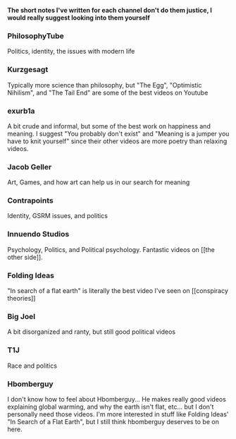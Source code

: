 **The short notes I've written for each channel don't do them justice, I would really suggest looking into them yourself**

### PhilosophyTube

Politics, identity, the issues with modern life

### Kurzgesagt

Typically more science than philosophy, but "The Egg", "Optimistic Nihilism", and "The Tail End" are some of the best videos on Youtube

### exurb1a

A bit crude and informal, but some of the best work on happiness and meaning. I suggest "You probably don't exist" and "Meaning is a jumper you have to knit yourself" since their other videos are more poetry than relaxing videos.

### Jacob Geller

Art, Games, and how art can help us in our search for meaning

### Contrapoints

Identity, GSRM issues, and politics

### Innuendo Studios

Psychology, Politics, and Political psychology. Fantastic videos on [[the other side]].

### Folding Ideas

"In search of a flat earth" is literally the best video I've seen on [[conspiracy theories]]

### Big Joel

A bit disorganized and ranty, but still good political videos

### T1J

Race and politics

### Hbomberguy

I don't know how to feel about Hbomberguy... He makes really good videos explaining global warming, and why the earth isn't flat, etc... but I don't personally need those videos. I'm more interested in stuff like Folding Ideas' "In Search of a Flat Earth", but I still think hbomberguy deserves to be on here.

